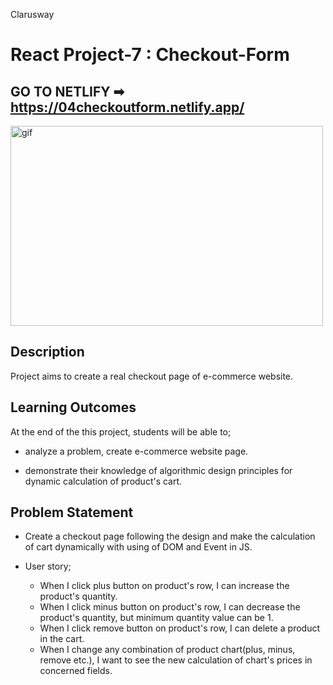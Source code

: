 <p>Clarusway<img align="right"
  src="https://secure.meetupstatic.com/photos/event/3/1/b/9/600_488352729.jpeg"  width="15px"></p>

# React Project-7 : Checkout-Form

## GO TO NETLIFY ➡ https://04checkoutform.netlify.app/

<p><img align="center" alt="gif" src="./images/" width="500" height="320" /></p>

## Description

Project aims to create a real checkout page of e-commerce website.

## Learning Outcomes

At the end of the this project, students will be able to;

- analyze a problem, create e-commerce website page.

- demonstrate their knowledge of algorithmic design principles for dynamic calculation of product's cart.

## Problem Statement

- Create a checkout page following the design and make the calculation of cart dynamically with using of DOM and Event in JS.

- User story;

  - When I click plus button on product's row, I can increase the product's quantity.
  - When I click minus button on product's row, I can decrease the product's quantity, but minimum quantity value can be 1.
  - When I click remove button on product's row, I can delete a product in the cart.
  - When I change any combination of product chart(plus, minus, remove etc.), I want to see the new calculation of chart's prices in concerned fields.
